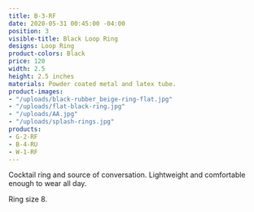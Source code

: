 ```yaml
---
title: B-3-RF
date: 2020-05-31 00:45:00 -04:00
position: 3
visible-title: Black Loop Ring
designs: Loop Ring
product-colors: Black
price: 120
width: 2.5
height: 2.5 inches
materials: Powder coated metal and latex tube.
product-images:
- "/uploads/black-rubber_beige-ring-flat.jpg"
- "/uploads/flat-black-ring.jpg"
- "/uploads/AA.jpg"
- "/uploads/splash-rings.jpg"
products:
- G-2-RF
- B-4-RU
- W-1-RF
---
```


Cocktail ring and source of conversation. Lightweight and comfortable enough to wear all day.

Ring size 8.